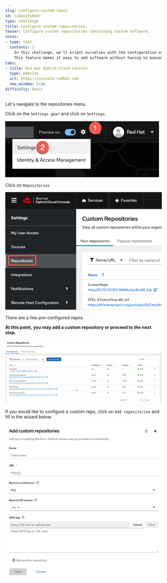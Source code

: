 ```yaml
---
slug: configure-custom-repos
id: li8asqfybemr
type: challenge
title: Configure custom repositories.
teaser: Configure custom repositories containing custom software.
notes:
- type: text
  contents: |-
    In this challenge, we'll orient ourselves with the configuration of custom repositories to add third party software to your image.
    This feature makes it easy to add software without having to manually install it after provisioning the virtual machine.
tabs:
- title: Red Hat Hybrid Cloud Console
  type: website
  url: https://console.redhat.com
  new_window: true
difficulty: basic
---
```

<!-- markdownlint-disable MD033 MD026-->

Let's navigate to the repositories menu.

Click on the `Settings gear` and click on `Settings`.

![settings gear](../assets/settingsgear.jpg)

Click on `Repositories`

![repos menu](../assets/repositories.png)

There are a few pre-configured repos.

**At this point, you may add a custom repository or proceed to the next step.**

![repos](../assets/configuredrepos.png)

If you would like to configure a custom repo, click on `Add repositories` and fill in the wizard below.

![add custom repo](../assets/addcustomrepo.png)
